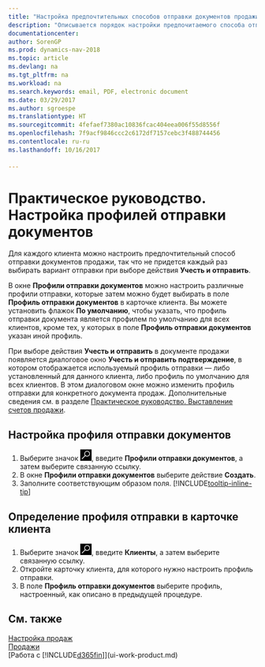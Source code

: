 ```yaml
---
title: "Настройка предпочтительных способов отправки документов продажи"
description: "Описывается порядок настройки предпочитаемого способа отправки документов продажи, например электронная почта, PDF, электронные документы и т. д."
documentationcenter: 
author: SorenGP
ms.prod: dynamics-nav-2018
ms.topic: article
ms.devlang: na
ms.tgt_pltfrm: na
ms.workload: na
ms.search.keywords: email, PDF, electronic document
ms.date: 03/29/2017
ms.author: sgroespe
ms.translationtype: HT
ms.sourcegitcommit: 4fefaef7380ac10836fcac404eea006f55d8556f
ms.openlocfilehash: 7f9acf9846ccc2c6172df7157cebc3f488744456
ms.contentlocale: ru-ru
ms.lasthandoff: 10/16/2017

---
```

# <a name="how-to-set-up-document-sending-profiles"></a>Практическое руководство. Настройка профилей отправки документов
Для каждого клиента можно настроить предпочтительный способ отправки документов продажи, так что не придется каждый раз выбирать вариант отправки при выборе действия **Учесть и отправить**.

В окне **Профили отправки документов** можно настроить различные профили отправки, которые затем можно будет выбирать в поле **Профиль отправки документов** в карточке клиента. Вы можете установить флажок **По умолчанию**, чтобы указать, что профиль отправки документа является профилем по умолчанию для всех клиентов, кроме тех, у которых в поле **Профиль отправки документов** указан иной профиль.

При выборе действия **Учесть и отправить** в документе продажи появляется диалоговое окно **Учесть и отправить подтверждение**, в котором отображается используемый профиль отправки — либо установленный для данного клиента, либо профиль по умолчанию для всех клиентов. В этом диалоговом окне можно изменить профиль отправки для конкретного документа продаж. Дополнительные сведения см. в разделе [Практическое руководство. Выставление счетов продажи](sales-how-invoice-sales.md).

## <a name="to-set-up-a-document-sending-profile"></a>Настройка профиля отправки документов
1. Выберите значок ![Поиск страницы или отчета](media/ui-search/search_small.png "Значок поиска страницы или отчета"), введите **Профили отправки документов**, а затем выберите связанную ссылку.
2. В окне **Профили отправки документов** выберите действие **Создать**.
3. Заполните соответствующим образом поля. [!INCLUDE[tooltip-inline-tip](includes/tooltip-inline-tip_md.md)]

## <a name="to-specify-a-sending-profile-on-a-customer-card"></a>Определение профиля отправки в карточке клиента
1. Выберите значок ![Поиск страницы или отчета](media/ui-search/search_small.png "Значок поиска страницы или отчета"), введите **Клиенты**, а затем выберите связанную ссылку.
2. Откройте карточку клиента, для которого нужно настроить профиль отправки.
3. В поле **Профиль отправки документов** выберите профиль, настроенный, как описано в предыдущей процедуре.

## <a name="see-also"></a>См. также
[Настройка продаж](sales-setup-sales.md)  
[Продажи](sales-manage-sales.md)  
[Работа с [!INCLUDE[d365fin](includes/d365fin_md.md)]](ui-work-product.md)

